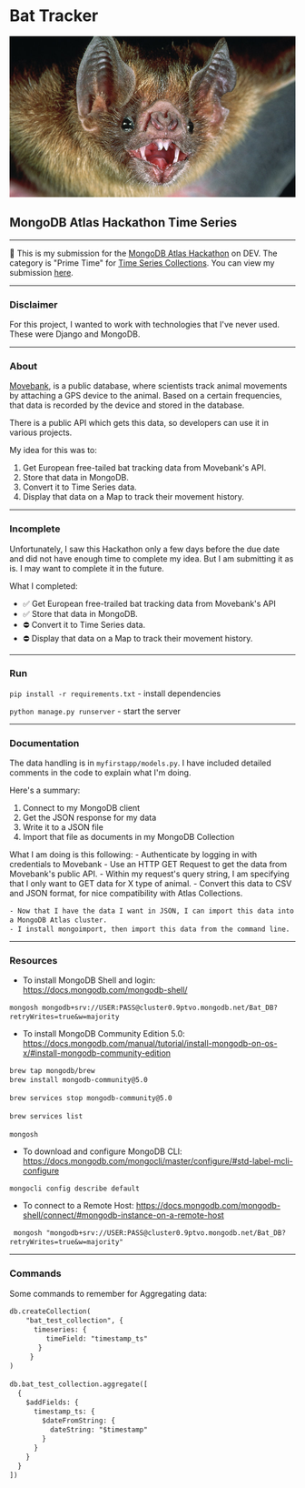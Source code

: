 # Bat Tracker

![bat-tracker](/bat.jpg)

## MongoDB Atlas Hackathon Time Series

---

💚 This is my submission for the [MongoDB Atlas Hackathon](https://dev.to/devteam/announcing-the-mongodb-atlas-hackathon-on-dev-4b6m) on DEV. The category is "Prime Time" for [Time Series Collections]( v). You can view my submission [here](https://dev.to/anthonyjdella/bat-tracker-mongodb-atlas-time-series-5df2).

---
### Disclaimer

For this project, I wanted to work with technologies that I've never used. These were Django and MongoDB.

---

### About

[Movebank](https://www.movebank.org/cms/movebank-main), is a public database, where scientists track animal movements by attaching a GPS device to the animal. Based on a certain frequencies, that data is recorded by the device and stored in the database.

There is a public API which gets this data, so developers can use it in various projects.

My idea for this was to:

1. Get European free-tailed bat tracking data from Movebank's API.
2. Store that data in MongoDB.
3. Convert it to Time Series data.
4. Display that data on a Map to track their movement history.

---

### Incomplete

Unfortunately, I saw this Hackathon only a few days before the due date and did not have enough time to complete my idea. But I am submitting it as is. I may want to complete it in the future.

What I completed:

- ✅  Get European free-trailed bat tracking data from Movebank's API
- ✅  Store that data in MongoDB.
- ⛔ Convert it to Time Series data.
- ⛔ Display that data on a Map to track their movement history.

---


### Run
`pip install -r requirements.txt` - install dependencies

`python manage.py runserver` - start the server

---

### Documentation

The data handling is in `myfirstapp/models.py`. I have included detailed comments in the code to explain what I'm doing.

Here's a summary:

1. Connect to my MongoDB client
2. Get the JSON response for my data
3. Write it to a JSON file
4. Import that file as documents in my MongoDB Collection

What I am doing is this following:
    - Authenticate by logging in with credentials to Movebank
    - Use an HTTP GET Request to get the data from Movebank's public API.
        - Within my request's query string, I am specifying that I only want to GET data for X type of animal.
    - Convert this data to CSV and JSON format, for nice compatibility with Atlas Collections.

    - Now that I have the data I want in JSON, I can import this data into a MongoDB Atlas cluster.
    - I install mongoimport, then import this data from the command line.

---

### Resources

- To install MongoDB Shell and login: https://docs.mongodb.com/mongodb-shell/

```
mongosh mongodb+srv://USER:PASS@cluster0.9ptvo.mongodb.net/Bat_DB?retryWrites=true&w=majority
```

- To install MongoDB Community Edition 5.0: https://docs.mongodb.com/manual/tutorial/install-mongodb-on-os-x/#install-mongodb-community-edition

```
brew tap mongodb/brew
brew install mongodb-community@5.0

brew services stop mongodb-community@5.0

brew services list

mongosh
```

- To download and configure MongoDB CLI: https://docs.mongodb.com/mongocli/master/configure/#std-label-mcli-configure

```
mongocli config describe default
```

- To connect to a Remote Host: https://docs.mongodb.com/mongodb-shell/connect/#mongodb-instance-on-a-remote-host

```
 mongosh "mongodb+srv://USER:PASS@cluster0.9ptvo.mongodb.net/Bat_DB?retryWrites=true&w=majority"
```

---

### Commands

Some commands to remember for Aggregating data:

```
db.createCollection(
    "bat_test_collection", {
      timeseries: {
         timeField: "timestamp_ts"
       }
     }
)

db.bat_test_collection.aggregate([
  {
    $addFields: {
      timestamp_ts: {
        $dateFromString: {
          dateString: "$timestamp"
        }
      }
    }
  }
])
```
